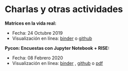 # Charlas y otras actividades

**Matrices en la vida real:**
* Fecha: 24 Octubre 2019
* Visualización en línea: [binder](https://mybinder.org/v2/gh/sebastiandres/charlas/master?filepath=2019_08_24_wild_matrix/matrices_en_la_vida_real.ipynb) o 
[github](https://github.com/sebastiandres/charlas/blob/master/2019_08_24_wild_matrix/matrices_en_la_vida_real.ipynb)

**Pycon: Encuestas con Jupyter Notebook + RISE:**
* Fecha: 08 Febrero 2020
* Visualización en línea: [binder](https://mybinder.org/v2/gh/sebastiandres/charlas/master?filepath=2020_02_08_pycon_rise_and_poll/2020_pycon_RISE_and_poll.ipynb) , 
[github](https://github.com/sebastiandres/charlas/blob/master/2020_02_08_pycon_rise_and_poll/2020_pycon_RISE_and_poll.ipynb)
o [pdf](https://drive.google.com/file/d/1G8aCCwOgyOker7Oz73PeqS--SRlk7xve/view?usp=sharing)

